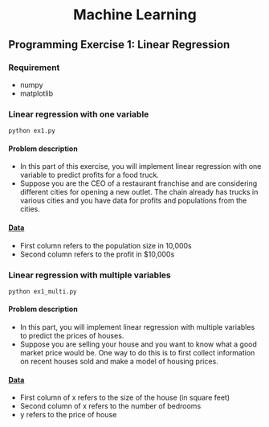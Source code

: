 # <div align="center"> Machine Learning </div>

## Programming Exercise 1: Linear Regression

### Requirement
 - numpy
 - matplotlib

### Linear regression with one variable

```
python ex1.py
```

#### Problem description
 - In this part of this exercise, you will implement linear regression with one variable to predict profits for a food truck. 
 - Suppose you are the CEO of a restaurant franchise and are considering different cities for opening a new outlet. The chain already has trucks in various cities and you have data for profits and populations from the cities.

#### [Data](ex1data1.txt)

 - First column refers to the population size in 10,000s
 - Second column refers to the profit in $10,000s

### Linear regression with multiple variables

```
python ex1_multi.py
```

#### Problem description

 - In this part, you will implement linear regression with multiple variables to predict the prices of houses. 
 - Suppose you are selling your house and you want to know what a good market price would be. One way to do this is to first collect information on recent houses sold and make a model of housing prices.

#### [Data](ex1data2.txt)

 - First column of x refers to the size of the house (in square feet)
 - Second column of x refers to the number of bedrooms
 - y refers to the price of house